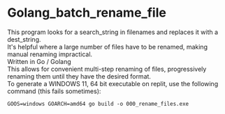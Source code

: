 # Golang_batch_rename_file

This program looks for a search_string in filenames and replaces it with a dest_string.<br>
It's helpful where a large number of files have to be renamed, making manual renaming impractical.<br>
Written in Go / Golang<br>
This allows for convenient multi-step renaming of files, progressively renaming them until they have the desired format.
<br>
To generate a WINDOWS 11, 64 bit executable on replit, use the following command (this fails sometimes):

    GOOS=windows GOARCH=amd64 go build -o 000_rename_files.exe
